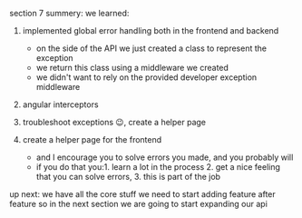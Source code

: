 section 7 summery:
we learned:
1. implemented global error handling both in the frontend and backend   
    * on the side of the API we just created a class to represent the exception
    * we return this class using a middleware we created
    * we didn't want to rely on the provided developer exception middleware

2. angular interceptors 
3. troubleshoot exceptions 😉, create a helper page
4. create a helper page for the frontend
    * and I encourage you to solve errors you made, and you probably will
    * if you do that you:1. learn a lot in the process 2. get a nice feeling that you can solve errors, 3. this is part of the job

up next: we have all the core stuff we need to start adding feature after feature
so in the next section we are going to start expanding our api
